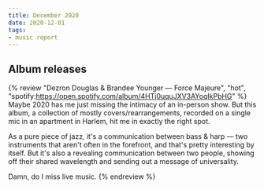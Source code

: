 ```yaml
---
title: December 2020
date: 2020-12-01
tags:
- music report
---
```



## Album releases

{% review "Dezron Douglas & Brandee Younger — Force Majeure", "hot",
  "spotify:https://open.spotify.com/album/4HTj0uquJXV3AYoqIkPbHG"
%}
  Maybe 2020 has me just missing the intimacy of an in-person show. But this album, a collection of mostly covers/rearrangements, recorded on a single mic in an apartment in Harlem, hit me in exactly the right spot.

  As a pure piece of jazz, it's a communication between bass & harp — two instruments that aren't often in the forefront, and that's pretty interesting by itself. But it's also a revealing communication between two people, showing off their shared wavelength and sending out a message of universality.

  Damn, do I miss live music.
{% endreview %}
